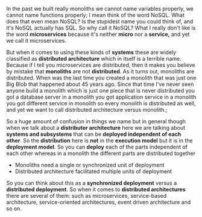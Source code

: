 In the past we built really monoliths we cannot name variables properly, we cannot name functions properly; I mean think of the word NoSQL. What does that even mean NoSQL? Is the stupidest name you could think of, and it's NoSQL
actually has SQL. So why call it NoSQL? What I really don't like is the word **microservices** because it's neither **micro** nor a **service,**
and yet we call it microservices.

But when it comes to using these kinds of **systems** these are widely classified as **distributed architecture** which in itself
is a terrible name. Because if I tell you microservices are distributed, then it makes you believe by mistake that **monoliths** are not
**distributed**. As it turns out, monoliths are distributed. When was the last time you created a monolith that was just one Big Blob that
happened about 45 years ago. Since that time I've never seen anyone build a monolith which is just one piece that is never distributed
you got a database server in a monolith you got application service in a monolith you got different service in monolith so every monolith
is distributed as well, and yet we want to call distributed architecture versus monolith.;

So a huge amount of confusion in things we name but in general though when we talk about a **distributor architecture** here
we are talking about **systems and subsystems** that can be **deployed independent of each other**.
So the **distribution** here is **not** in the **execution model** but it is in the **deployment model**.
So you can **deploy** each of the parts independent of each other whereas in a monolith the different parts are distributed together

* Monoliths need a single or synchronized unit of deployment
* Distributed architecture facilitated multiple units of deployment

So you can think about this as a **synchronized deployment** versus a **distributed deployment**.
So when it comes to <b>distributed architectures</b> there are several of them: such as
microservices, service-based architecture, service-oriented architectures, event driven architecture and so on.